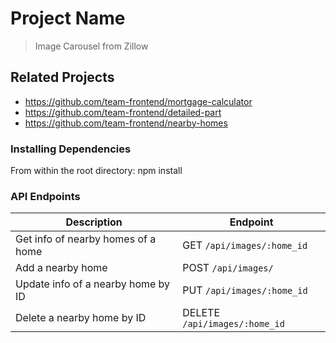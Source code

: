 # Project Name

> Image Carousel from Zillow

## Related Projects

  - https://github.com/team-frontend/mortgage-calculator
  - https://github.com/team-frontend/detailed-part
  - https://github.com/team-frontend/nearby-homes

### Installing Dependencies

From within the root directory: npm install

### API Endpoints

| Description                           | Endpoint                           |
| ------------------------------------- | ---------------------------------- |
| Get info of nearby homes of a home    | GET `/api/images/:home_id`         |
| Add a nearby home                     | POST `/api/images/`                |
| Update info of a nearby home by ID    | PUT `/api/images/:home_id`         |
| Delete a nearby home by ID            | DELETE `/api/images/:home_id`      |



